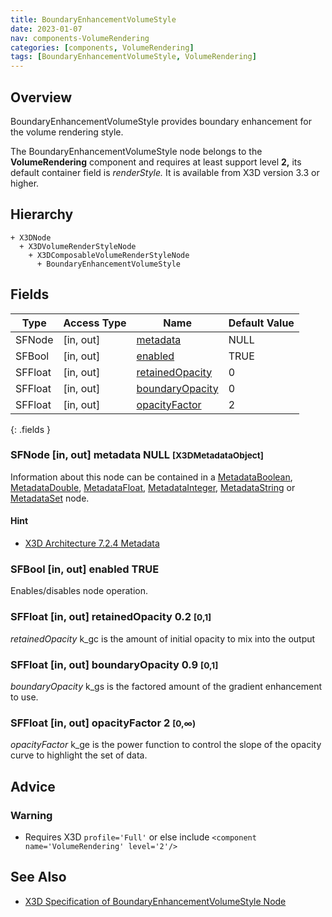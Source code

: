 ```yaml
---
title: BoundaryEnhancementVolumeStyle
date: 2023-01-07
nav: components-VolumeRendering
categories: [components, VolumeRendering]
tags: [BoundaryEnhancementVolumeStyle, VolumeRendering]
---
```

<style>
.post h3 {
  word-spacing: 0.2em;
}
</style>

## Overview

BoundaryEnhancementVolumeStyle provides boundary enhancement for the volume rendering style.

The BoundaryEnhancementVolumeStyle node belongs to the **VolumeRendering** component and requires at least support level **2,** its default container field is *renderStyle.* It is available from X3D version 3.3 or higher.

## Hierarchy

```
+ X3DNode
  + X3DVolumeRenderStyleNode
    + X3DComposableVolumeRenderStyleNode
      + BoundaryEnhancementVolumeStyle
```

## Fields

| Type | Access Type | Name | Default Value |
| ---- | ----------- | ---- | ------------- |
| SFNode | \[in, out\] | [metadata](#sfnode-in-out-metadata-null-x3dmetadataobject) | NULL  |
| SFBool | \[in, out\] | [enabled](#sfbool-in-out-enabled-true) | TRUE |
| SFFloat | \[in, out\] | [retainedOpacity](#sffloat-in-out-retainedopacity-02-0-1) | 0 |
| SFFloat | \[in, out\] | [boundaryOpacity](#sffloat-in-out-boundaryopacity-09-0-1) | 0 |
| SFFloat | \[in, out\] | [opacityFactor](#sffloat-in-out-opacityfactor-2-0) | 2  |
{: .fields }

### SFNode [in, out] **metadata** NULL <small>[X3DMetadataObject]</small>

Information about this node can be contained in a [MetadataBoolean](/x_ite/components/core/metadataboolean/), [MetadataDouble](/x_ite/components/core/metadatadouble/), [MetadataFloat](/x_ite/components/core/metadatafloat/), [MetadataInteger](/x_ite/components/core/metadatainteger/), [MetadataString](/x_ite/components/core/metadatastring/) or [MetadataSet](/x_ite/components/core/metadataset/) node.

#### Hint

- [X3D Architecture 7.2.4 Metadata](https://www.web3d.org/specifications/X3Dv4/ISO-IEC19775-1v4-IS/Part01/components/core.html#Metadata)

### SFBool [in, out] **enabled** TRUE

Enables/disables node operation.

### SFFloat [in, out] **retainedOpacity** 0.2 <small>[0,1]</small>

*retainedOpacity* k_gc is the amount of initial opacity to mix into the output

### SFFloat [in, out] **boundaryOpacity** 0.9 <small>[0,1]</small>

*boundaryOpacity* k_gs is the factored amount of the gradient enhancement to use.

### SFFloat [in, out] **opacityFactor** 2 <small>[0,∞)</small>

*opacityFactor* k_ge is the power function to control the slope of the opacity curve to highlight the set of data.

## Advice

### Warning

- Requires X3D `profile='Full'` or else include `<component name='VolumeRendering' level='2'/>`

## See Also

- [X3D Specification of BoundaryEnhancementVolumeStyle Node](https://www.web3d.org/documents/specifications/19775-1/V4.0/Part01/components/volume.html#BoundaryEnhancementVolumeStyle)
